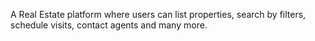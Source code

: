 A Real Estate platform where users can list properties, search by filters, schedule visits, contact agents and many more. 
